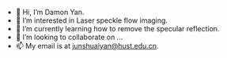 - 👋 Hi, I’m Damon Yan.
- 👀 I’m interested in Laser speckle flow imaging.
- 🌱 I’m currently learning how to remove the specular reflection.
- 💞️ I’m looking to collaborate on ...
- 📫 My email is at junshuaiyan@hust.edu.cn.
<!---
3Damon3/3Damon3 is a ✨ special ✨ repository because its `README.md` (this file) appears on your GitHub profile.
You can click the Preview link to take a look at your changes.
--->
